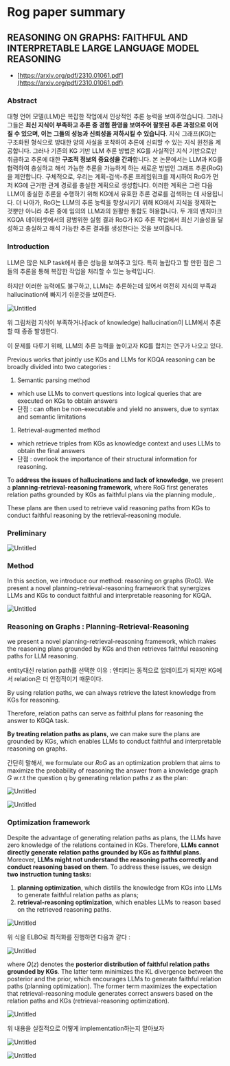 # Rog paper summary

## REASONING ON GRAPHS: FAITHFUL AND INTERPRETABLE LARGE LANGUAGE MODEL REASONING

- [https://arxiv.org/pdf/2310.01061.pdf](https://arxiv.org/pdf/2310.01061.pdf)

### Abstract

대형 언어 모델(LLM)은 복잡한 작업에서 인상적인 추론 능력을 보여주었습니다. 그러나 그들은 **최신 지식이 부족하고 추론 중 경험 환영을 보여주어 잘못된 추론 과정으로 이어질 수 있으며, 이는 그들의 성능과 신뢰성을 저하시킬 수 있습니다**. 지식 그래프(KG)는 구조화된 형식으로 방대한 양의 사실을 포착하여 추론에 신뢰할 수 있는 지식 원천을 제공합니다. 그러나 기존의 KG 기반 LLM 추론 방법은 KG를 사실적인 지식 기반으로만 취급하고 추론에 대한 **구조적 정보의 중요성을 간과**합니다. 본 논문에서는 LLM과 KG를 협력하여 충실하고 해석 가능한 추론을 가능하게 하는 새로운 방법인 그래프 추론(RoG)을 제안합니다. 구체적으로, 우리는 계획-검색-추론 프레임워크를 제시하여 RoG가 먼저 KG에 근거한 관계 경로를 충실한 계획으로 생성합니다. 이러한 계획은 그런 다음 LLM이 충실한 추론을 수행하기 위해 KG에서 유효한 추론 경로를 검색하는 데 사용됩니다. 더 나아가, RoG는 LLM의 추론 능력을 향상시키기 위해 KG에서 지식을 정제하는 것뿐만 아니라 추론 중에 임의의 LLM과의 원활한 통합도 허용합니다. 두 개의 벤치마크 KGQA 데이터셋에서의 광범위한 실험 결과 RoG가 KG 추론 작업에서 최신 기술성을 달성하고 충실하고 해석 가능한 추론 결과를 생성한다는 것을 보여줍니다.

### Introduction

LLM은 많은 NLP task에서 좋은 성능을 보여주고 있다. 특히 놀랍다고 할 만한 점은 그들의 추론을 통해 복잡한 작업을 처리할 수 있는 능력입니다.

하지만 이러한 능력에도 불구하고, LLMs는 추론하는데 있어서 여전히 지식의 부족과 hallucination에 빠지기 쉬운것을 보여준다.

![Untitled](Rog%20paper%20summary%2025016068e1834773922ab19458995bc5/Untitled.png)

위 그림처럼 지식이 부족하거나(lack of knowledge) hallucination이 LLM에서 추론할 때 종종 발생한다.

이 문제를 다루기 위해, LLM의 추론 능력을 높이고자 KG를 합치는 연구가 나오고 있다.

Previous works that jointly use KGs and LLMs for KGQA reasoning can be broadly divided into two categories : 

1. Semantic parsing method
- which use LLMs to convert questions into logical queries that are executed on KGs to obtain answers
- 단점 : can often be non-executable and yield no answers, due to syntax and semantic limitations
1. Retrieval-augmented method
- which retrieve triples from KGs as knowledge context and uses LLMs to obtain the final answers
- 단점 : overlook the importance of their structural information for reasoning.

To **address the issues of hallucinations and lack of knowledge**, we present a **planning-retrieval-reasoning framework**, where RoG first generates relation paths grounded by KGs as faithful plans via the planning module,.

These plans are then used to retrieve valid reasoning paths from KGs to conduct faithful reasoning by the retrieval-reasoning module.

### Preliminary

![Untitled](Rog%20paper%20summary%2025016068e1834773922ab19458995bc5/Untitled%201.png)

### Method

In this section, we introduce our method: reasoning on graphs (RoG). We present a novel planning-retrieval-reasoning framework that synergizes LLMs and KGs to conduct faithful and interpretable
reasoning for KGQA.

![Untitled](Rog%20paper%20summary%2025016068e1834773922ab19458995bc5/Untitled%202.png)

### Reasoning on Graphs : Planning-Retrieval-Reasoning

we present a novel planning-retrieval-reasoning framework, which makes the reasoning plans grounded
by KGs and then retrieves faithful reasoning paths for LLM reasoning.

entity대신 relation path를 선택한 이유 : 엔티티는 동적으로 업데이트가 되지만 KG에서 relation은 더 안정적이기 때문이다.

By using relation paths, we can always retrieve the latest knowledge from KGs for reasoning.

Therefore, relation paths can serve as faithful plans for reasoning the answer to KGQA task.

**By treating relation paths as plans**, we can make sure the plans are grounded by KGs, which enables LLMs to conduct faithful and interpretable reasoning on graphs.

간단히 말해서, we formulate our *RoG* as an optimization problem that aims to maximize the probability of reasoning the answer from a knowledge graph $G$ w.r.t the question $q$ by generating relation paths $z$ as the plan:

![Untitled](Rog%20paper%20summary%2025016068e1834773922ab19458995bc5/Untitled%203.png)

![Untitled](Rog%20paper%20summary%2025016068e1834773922ab19458995bc5/Untitled%204.png)

### Optimization framework

Despite the advantage of generating relation paths as plans, the LLMs have zero knowledge of the
relations contained in KGs. Therefore, **LLMs cannot directly generate relation paths grounded by
KGs as faithful plans.** Moreover, **LLMs might not understand the reasoning paths correctly and
conduct reasoning based on them**. To address these issues, we design **two instruction tuning tasks:**

1. **planning optimization**, which distills the knowledge from KGs into LLMs to generate faithful
relation paths as plans; 
2. **retrieval-reasoning optimization**, which enables LLMs to reason based on
the retrieved reasoning paths.

![Untitled](Rog%20paper%20summary%2025016068e1834773922ab19458995bc5/Untitled%203.png)

위 식을 ELBO로 최적화를 진행하면 다음과 같다 : 

![Untitled](Rog%20paper%20summary%2025016068e1834773922ab19458995bc5/Untitled%205.png)

where $Q(z)$ denotes the **posterior distribution of faithful relation paths grounded by KGs**. The
latter term minimizes the KL divergence between the posterior and the prior, which encourages
LLMs to generate faithful relation paths (planning optimization). The former term maximizes the
expectation that retrieval-reasoning module generates correct answers based on the relation paths
and KGs (retrieval-reasoning optimization).

![Untitled](Rog%20paper%20summary%2025016068e1834773922ab19458995bc5/Untitled%206.png)

위 내용을 실질적으로 어떻게 implementation하는지 알아보자

![Untitled](Rog%20paper%20summary%2025016068e1834773922ab19458995bc5/Untitled%207.png)

![Untitled](Rog%20paper%20summary%2025016068e1834773922ab19458995bc5/Untitled%208.png)